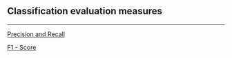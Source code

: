 ## Classification evaluation measures

*****

[Precision and Recall](https://en.wikipedia.org/wiki/Precision_and_recall)

[F1 - Score](https://en.wikipedia.org/wiki/F1_score)
